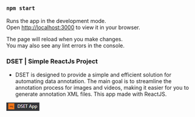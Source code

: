 ### `npm start`

Runs the app in the development mode.\
Open [http://localhost:3000](http://localhost:3000) to view it in your browser.

The page will reload when you make changes.\
You may also see any lint errors in the console.

### DSET | Simple ReactJs Project

- DSET is designed to provide a simple and efficient solution for automating data annotation. The main goal is to streamline the annotation process for images and videos, making it easier for you to generate annotation XML files. This app made with ReactJS. 


![DSET App](src/dsetapp.png "DSET")



